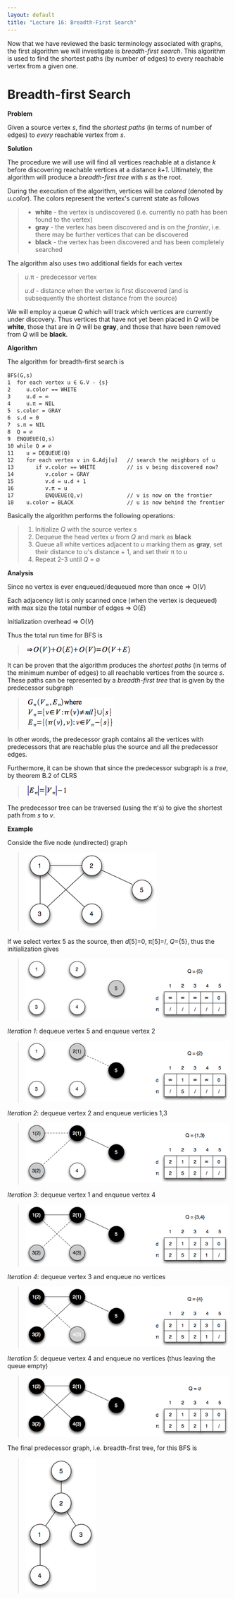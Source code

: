 ```yaml
---
layout: default
title: "Lecture 16: Breadth-First Search"
---
```


Now that we have reviewed the basic terminology associated with graphs, the first algorithm we will investigate is *breadth-first search*. This algorithm is used to find the shortest paths (by number of edges) to every reachable vertex from a given one.

Breadth-first Search
====================

**Problem**

Given a source vertex *s*, find the *shortest paths* (in terms of number of edges) to *every* reachable vertex from *s*.

**Solution**

The procedure we will use will find all vertices reachable at a distance *k* before discovering reachable vertices at a distance *k+1*. Ultimately, the algorithm will produce a *breadth-first tree* with *s* as the root.

During the execution of the algorithm, vertices will be *colored* (denoted by *u.color*). The colors represent the vertex's current state as follows

> -   **white** - the vertex is undiscovered (i.e. currently no path has been found to the vertex)
> -   **gray** - the vertex has been discovered and is on the *frontier*, i.e. there may be further vertices that can be discovered
> -   **black** - the vertex has been discovered and has been completely searched

The algorithm also uses two additional fields for each vertex

> *u*.π - predecessor vertex
>
> *u*.*d* - distance when the vertex is first discovered (and is subsequently the shortest distance from the source)

We will employ a queue *Q* which will track which vertices are currently under discovery. Thus vertices that have not yet been placed in *Q* will be **white**, those that are in *Q* will be **gray**, and those that have been removed from *Q* will be **black**.

**Algorithm**

The algorithm for breadth-first search is

	BFS(G,s)
	1  for each vertex u ∈ G.V - {s}
	2     u.color == WHITE
	3     u.d = ∞
	4     u.π = NIL
	5  s.color = GRAY
	6  s.d = 0
	7  s.π = NIL
	8  Q = ∅
	9  ENQUEUE(Q,s)
	10 while Q ≠ ∅
	11    u = DEQUEUE(Q)
	12    for each vertex v in G.Adj[u]   // search the neighbors of u
	13       if v.color == WHITE          // is v being discovered now?
	14          v.color = GRAY
	15          v.d = u.d + 1
	16          v.π = u
	17          ENQUEUE(Q,v)              // v is now on the frontier
	18    u.color = BLACK                 // u is now behind the frontier

Basically the algorithm performs the following operations:

> 1.  Initialize *Q* with the source vertex *s*
> 2.  Dequeue the head vertex *u* from *Q* and mark as **black**
> 3.  Queue all white vertices adjacent to *u* marking them as **gray**, set their distance to *u*'s distance + 1, and set their π to *u*
> 4.  Repeat 2-3 until *Q* = ∅

**Analysis**

Since no vertex is ever enqueued/dequeued more than once ⇒ O(*V*)

Each adjacency list is only scanned once (when the vertex is dequeued) with max size the total number of edges ⇒ O(*E*)

Initialization overhead ⇒ O(*V*)

Thus the total run time for BFS is

> ![image](images/lecture16/bfsanalysis.png)

It can be proven that the algorithm produces the *shortest paths* (in terms of the minimum number of edges) to all reachable vertices from the source *s*. These paths can be represented by a *breadth-first tree* that is given by the predecessor subgraph

> ![image](images/lecture16/bfspred.png)

In other words, the predecessor graph contains all the vertices with predecessors that are reachable plus the source and all the predecessor edges.

Furthermore, it can be shown that since the predecessor subgraph is a *tree*, by theorem B.2 of CLRS

> ![image](images/lecture16/bfspredformula.png)

The predecessor tree can be traversed (using the π's) to give the shortest path from *s* to *v*.

**Example**

Conside the five node (undirected) graph

> ![image](images/lecture16/bfsexample.png)

If we select vertex 5 as the source, then *d*[5]=0, π[5]=/, *Q*={5}, thus the initialization gives

> ![image](images/lecture16/bfsexample1.png)

*Iteration 1*: dequeue vertex 5 and enqueue vertex 2

> ![image](images/lecture16/bfsexample2.png)

*Iteration 2*: dequeue vertex 2 and enqueue verticies 1,3

> ![image](images/lecture16/bfsexample3.png)

*Iteration 3*: dequeue vertex 1 and enqueue vertex 4

> ![image](images/lecture16/bfsexample4.png)

*Iteration 4*: dequeue vertex 3 and enqueue no vertices

> ![image](images/lecture16/bfsexample5.png)

*Iteration 5*: dequeue vertex 4 and enqueue no vertices (thus leaving the queue empty)

> ![image](images/lecture16/bfsexample6.png)

The final predecessor graph, i.e. breadth-first tree, for this BFS is

> ![image](images/lecture16/bfsexampletree.png)


